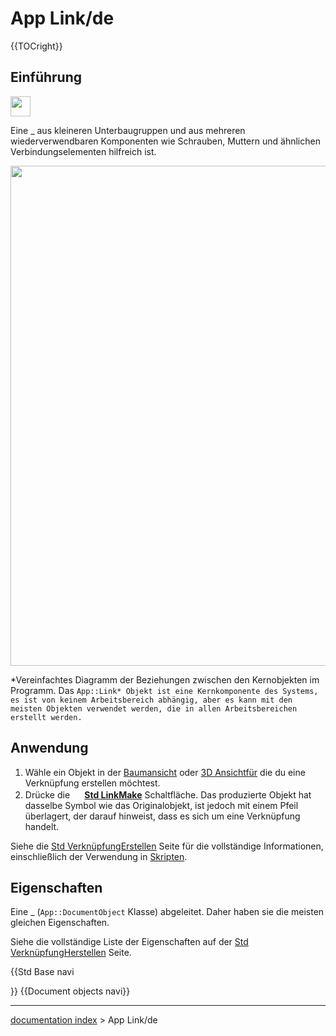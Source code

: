 # App Link/de
{{TOCright}}

## Einführung

<img alt="" src=images/Link.svg  style="width:32px;">

Eine _ aus kleineren Unterbaugruppen und aus mehreren wiederverwendbaren Komponenten wie Schrauben, Muttern und ähnlichen Verbindungselementen hilfreich ist.

<img alt="" src=images/FreeCAD_core_objects.svg  style="width:800px;">


*Vereinfachtes Diagramm der Beziehungen zwischen den Kernobjekten im Programm. Das  `App::Link* Objekt ist eine Kernkomponente des Systems, es ist von keinem Arbeitsbereich abhängig, aber es kann mit den meisten Objekten verwendet werden, die in allen Arbeitsbereichen erstellt werden.`

## Anwendung

1.  Wähle ein Objekt in der [Baumansicht](tree_view/de.md) oder [3D Ansichtfür](3D_view/de.md) die du eine Verknüpfung erstellen möchtest.
2.  Drücke die **<img src=images/Std_LinkMake.svg style="width:16px"> [Std LinkMake](Std_LinkMake.md)** Schaltfläche. Das produzierte Objekt hat dasselbe Symbol wie das Originalobjekt, ist jedoch mit einem Pfeil überlagert, der darauf hinweist, dass es sich um eine Verknüpfung handelt.

Siehe die [Std VerknüpfungErstellen](Std_LinkMake/de.md) Seite für die vollständige Informationen, einschließlich der Verwendung in [Skripten](Std_Part/de#Skripten.md).

## Eigenschaften

Eine _ (`App::DocumentObject` Klasse) abgeleitet. Daher haben sie die meisten gleichen Eigenschaften.

Siehe die vollständige Liste der Eigenschaften auf der [Std VerknüpfungHerstellen](Std_LinkMake/de.md) Seite.


{{Std Base navi

}} {{Document objects navi}}

---
[documentation index](../README.md) > App Link/de

